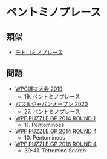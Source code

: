 # ペントミノプレース

## 類似
- [テトロミノプレース](tetrominoes.md)

## 問題
- [WPC選抜大会 2019](../questions/jwpc2019.md)
	- 19\. ペントミノプレース
- [パズルジャパンオープン 2020](../questions/jwpc2020.md)
	- 27\. ペントミノプレース
- [WPF PUZZLE GP 2014 ROUND 1](../questions/wpfpgp2014-1.md)
	- 11\. Pentominoes
- [WPF PUZZLE GP 2014 ROUND 4](../questions/wpfpgp2014-4.md)
	- 10\. Pentominoes
- [WPF PUZZLE GP 2016 ROUND 4](../questions/wpfpgp2016-4.md)
	- 39-41. Tetromino Search
